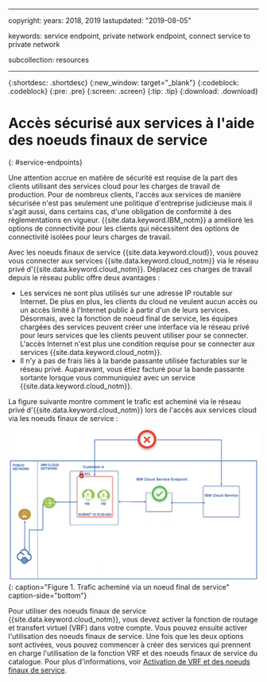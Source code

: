 ﻿---

copyright:
  years: 2018, 2019
lastupdated: "2019-08-05"

keywords: service endpoint, private network endpoint, connect service to private network

subcollection: resources

---

{:shortdesc: .shortdesc}
{:new_window: target="_blank"}
{:codeblock: .codeblock}
{:pre: .pre}
{:screen: .screen}
{:tip: .tip}
{:download: .download}

# Accès sécurisé aux services à l'aide des noeuds finaux de service
{: #service-endpoints}

Une attention accrue en matière de sécurité est requise de la part des clients utilisant des services cloud pour les charges de travail de production. Pour de nombreux clients, l'accès aux services de manière sécurisée n'est pas seulement une politique d'entreprise judicieuse mais il s'agit aussi, dans certains cas, d'une obligation de conformité à des réglementations en vigueur. {{site.data.keyword.IBM_notm}} a amélioré les options de connectivité pour les clients qui nécessitent des options de connectivité isolées pour leurs charges de travail. 

Avec les noeuds finaux de service {{site.data.keyword.cloud}}, vous pouvez vous connecter aux services {{site.data.keyword.cloud_notm}} via le réseau privé d'{{site.data.keyword.cloud_notm}}. Déplacez ces charges de travail depuis le réseau public offre deux avantages :

* Les services ne sont plus utilisés sur une adresse IP routable sur Internet. De plus en plus, les clients du cloud ne veulent aucun accès ou un accès limité à l'Internet public à partir d'un de leurs services. Désormais, avec la fonction de noeud final de service, les équipes chargées des services peuvent créer une interface via le réseau privé pour leurs services que les clients peuvent utiliser pour se connecter. L'accès Internet n'est plus une condition requise pour se connecter aux services {{site.data.keyword.cloud_notm}}.
* Il n'y a pas de frais liés à la bande passante utilisée facturables sur le réseau privé. Auparavant, vous étiez facturé pour la bande passante sortante lorsque vous communiquiez avec un service {{site.data.keyword.cloud_notm}}. 

La figure suivante montre comment le trafic est acheminé via le réseau privé d'{{site.data.keyword.cloud_notm}} lors de l'accès aux services cloud via les noeuds finaux de service :

![Noeud final de service IBM Cloud](images/CSE.png "Trafic acheminé via un noeud final de service"){: caption="Figure 1. Trafic acheminé via un noeud final de service" caption-side="bottom"}

Pour utiliser des noeuds finaux de service {{site.data.keyword.cloud_notm}}, vous devez activer la fonction de routage et transfert virtuel (VRF) dans votre compte.  Vous pouvez ensuite activer l'utilisation des noeuds finaux de service. Une fois que les deux options sont activées, vous pouvez commencer à créer des services qui prennent en charge l'utilisation de la fonction VRF et des noeuds finaux de service du catalogue. Pour plus d'informations, voir [Activation de VRF et des noeuds finaux de service](/docs/account?topic=account-vrf-service-endpoint).
